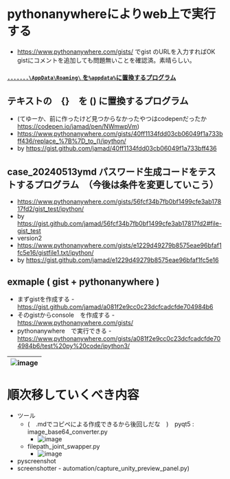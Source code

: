 <link rel="stylesheet" type="text/css" href="/assets/css/styles.css">


# pythonanywhereによりweb上で実行する
* https://www.pythonanywhere.com/gists/ でgist のURLを入力すればOK　gistにコメントを追加しても問題無いことを確認済。素晴らしい。

#### [`.......\AppData\Roaming\` を`%appdata%`に置換するプログラム](https://gist.github.com/jamad/347b45f6a77288afa1b058991d0fc477)

## テキストの　{}　を () に置換するプログラム
* (てゆーか、前に作ったけど見つからなかったやつはcodepenだったか　https://codepen.io/jamad/pen/NWmwpVm)
* https://www.pythonanywhere.com/gists/40ff1134fdd03cb06049f1a733bff436/replace_%7B%7D_to_()/ipython/
* by https://gist.github.com/jamad/40ff1134fdd03cb06049f1a733bff436

## case_20240513ymd パスワード生成コードをテストするプログラム　（今後は条件を変更していこう）
* https://www.pythonanywhere.com/gists/56fcf34b7fb0bf1499cfe3ab17817fd2/gist_test/ipython/
* by https://gist.github.com/jamad/56fcf34b7fb0bf1499cfe3ab17817fd2#file-gist_test
* version2
* https://www.pythonanywhere.com/gists/e1229d49279b8575eae96bfaf1fc5e16/gistfile1.txt/ipython/
* by https://gist.github.com/jamad/e1229d49279b8575eae96bfaf1fc5e16  

## exmaple ( gist + pythonanywhere )
* まずgistを作成する - https://gist.github.com/jamad/a081f2e9cc0c23dcfcadcfde704984b6
* そのgistからconsole　を作成する - https://www.pythonanywhere.com/gists/
* pythonanywhere　で実行できる - https://www.pythonanywhere.com/gists/a081f2e9cc0c23dcfcadcfde704984b6/test%20py%20code/ipython3/

|![image](https://github.com/jamad/jamad.github.io/assets/949913/af9a3e8e-6422-491b-b66a-260e44cd4e75)|
|-|



# 順次移していくべき内容
* ツール
  * (　.mdでコピペによる作成できるから後回しだな　)　pyqt5 :  image_base64_converter.py
    * ![image](https://github.com/jamad/jamad.github.io/assets/949913/b0e8517b-e8db-4e77-b1c2-11266c88e603)
  * filepath_joint_swapper.py
    * ![image](https://github.com/jamad/jamad.github.io/assets/949913/7ba8e25b-ac96-4ba3-acf9-0b03f35fd0e8)
* pyscreenshot
* screenshotter -  automation/capture_unity_preview_panel.py)
